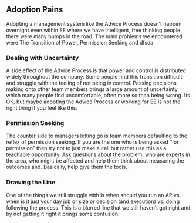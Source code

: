 ## Adoption Pains

Adopting a management system like the Advice Process doesn’t happen overnight even within EE where we have intelligent,  free thinking people there were many bumps in the road.  The main problems we encountered were The Transition of Power, Permission Seeking and dfsda 

### Dealing with Uncertainty 
A side effect of the Advice Process is that power and control is distributed widely throughout the company.  Some people find this transition difficult and struggle with the feeling of not being in control. Passing decisions making onto other team members brings a large amount of uncertainty which many people find uncomfortable, often more so than being wrong.  Its OK, but maybe adopting the Advice Process or working for EE is not the right thing if you feel like this.

### Permission Seeking
The counter side to managers letting go is team members defaulting to the reflex of permission seeking.  If you are the one who is being asked “for permission” then try not to just make a call but rather use this as a teachable opportunity.  Ask questions about the problem, who are experts in the area, who might be affected and help them think about measuring the outcomes and.  Basically, help give them the tools.      

### Drawing the Line
One of the things we still struggle with is when should you run an AP vs. when is it just your day job or size or decision (and execution) vs. doing following the process.  This is a blurred line that we still haven’t got right and by not getting it right it brings some confusion.  
